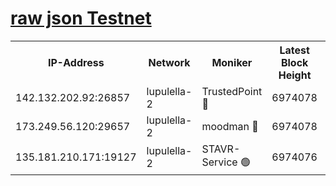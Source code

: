 [raw json Testnet](https://rpc-check.jaclalt.stavr.tech/jaclalt/rpc-jaclalt-result.json)
=

<table><tr><th>IP-Address</th><th>Network</th><th>Moniker</th><th>Latest Block Height</th><th>Earliest Block Height</th><th>Catching Up</th><th>Tx Index</th><th>Voting Power</th><th>Scan Time</th></tr><tr><td>142.132.202.92:26857</td><td>lupulella-2</td><td>TrustedPoint 🔴</td><td>6974078</td><td>6282001</td><td>False</td><td>off</td><td>400065</td><td>2024-03-06T02:02:24.130344203UTC</td></tr><tr><td>173.249.56.120:29657</td><td>lupulella-2</td><td>moodman 🔴</td><td>6974078</td><td>6874078</td><td>False</td><td>off</td><td>1075134</td><td>2024-03-06T02:02:23.821159406UTC</td></tr><tr><td>135.181.210.171:19127</td><td>lupulella-2</td><td>STAVR-Service 🟢</td><td>6974076</td><td>6972001</td><td>False</td><td>on</td><td>0</td><td>2024-03-06T02:02:15.290754252UTC</td></tr></table>
